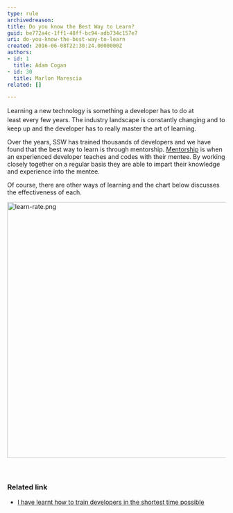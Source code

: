 ```yaml
---
type: rule
archivedreason: 
title: Do you know the Best Way to Learn?
guid: be772a4c-1ff1-48ff-bc94-adb734c157e7
uri: do-you-know-the-best-way-to-learn
created: 2016-06-08T22:30:24.0000000Z
authors:
- id: 1
  title: Adam Cogan
- id: 30
  title: Marlon Marescia
related: []

---
```



<p>Learning a new technology is something a developer&#160;has to do&#160;<span style="line-height&#58;20.8px;">at least&#160;</span>every&#160;few years. The industry landscape is constantly changing and to keep up and the developer has to really master the art of learning.</p><p>Over the years, SSW has trained thousands of developers and&#160;we have found that the best way to learn is through mentorship. <a href="http&#58;//adamcogan.com/2016/06/06/train-devs-quickly/" target="_blank">Mentorship​</a>&#160;​is when an experienced developer t<span></span><span></span>eaches and codes with their mentee. By working closely together on a regular basis they are able to impart their knowledge and experience&#160;into the mentee.</p><p>Of course, there are other ways of learning and the chart below discusses the effectiveness of each.​​</p><img src="/PublishingImages/learn-rate.png" alt="learn-rate.png" style="margin&#58;0px;width&#58;800px;height&#58;590px;" /><br>
<br><excerpt class='endintro'></excerpt><br>
<h3 class="ssw15-rteElement-H3">​Related link​</h3><ul><li><a href="http&#58;//adamcogan.com/2016/06/06/train-devs-quickly/" title="I have learnt how to train developers in the shortest time possible" target="_blank">I have learnt how to train developers in the shortest time possible</a>​</li></ul>


